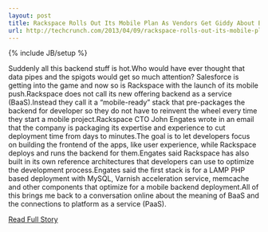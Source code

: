```yaml
---
layout: post
title: Rackspace Rolls Out Its Mobile Plan As Vendors Get Giddy About Backend Data Pipes And Spigots
url: http://techcrunch.com/2013/04/09/rackspace-rolls-out-its-mobile-plan-as-vendors-get-giddy-about-backend-data-pipes-and-spigots/
---
```

{% include JB/setup %}<p>Suddenly all this backend stuff is hot.Who would have ever thought that data pipes and the spigots would get so much attention? Salesforce is getting into the game and now so is Rackspace with the launch of its mobile push.Rackspace does not call its new offering backend as a service (BaaS).Instead they call it a “mobile-ready” stack that pre-packages the backend for developer so they do not have to reinvent the wheel every time they start a mobile project.Rackspace CTO John Engates wrote in an email that the company is packaging its expertise and experience to cut deployment time from days to minutes.The goal is to let developers focus on building the frontend of the apps, like user experience, while Rackspace deploys and runs the backend for them.Engates said Rackspace has also built in its own reference architectures that developers can use to optimize the development process.Engates said the first stack is for a LAMP PHP based deployment with MySQL, Varnish acceleration service, memcache and other components that optimize for a mobile backend deployment.All of this brings me back to a conversation online about the meaning of BaaS and the connections to platform as a service (PaaS).</p>
<p><a href="http://techcrunch.com/2013/04/09/rackspace-rolls-out-its-mobile-plan-as-vendors-get-giddy-about-backend-data-pipes-and-spigots/">Read Full Story</a></p>
